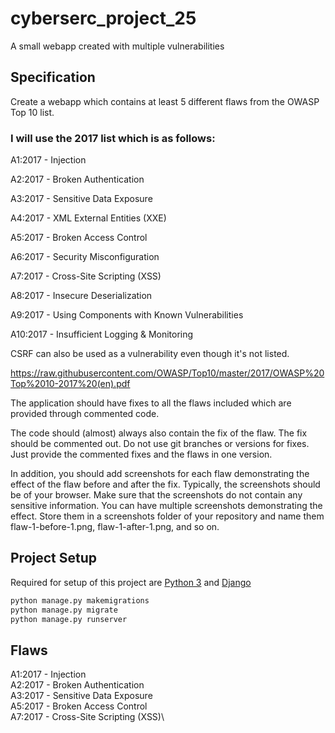 # cyberserc_project_25
A small webapp created with multiple vulnerabilities

## Specification
Create a webapp which contains at least 5 different flaws from the OWASP Top 10 list.

### I will use the 2017 list which is as follows:
A1:2017 - Injection

A2:2017 - Broken Authentication 

A3:2017 - Sensitive Data Exposure

A4:2017 - XML External Entities (XXE)

A5:2017 - Broken Access Control

A6:2017 - Security Misconfiguration

A7:2017 - Cross-Site Scripting (XSS)

A8:2017 - Insecure Deserialization

A9:2017 - Using Components with Known Vulnerabilities

A10:2017 - Insufficient Logging & Monitoring

CSRF can also be used as a vulnerability even though it's not listed.

https://raw.githubusercontent.com/OWASP/Top10/master/2017/OWASP%20Top%2010-2017%20(en).pdf

The application should have fixes to all the flaws included which are provided through commented code.

The code should (almost) always also contain the fix of the flaw. The fix should be commented out. Do not use git branches or versions for fixes. Just provide the commented fixes and the flaws in one version.

In addition, you should add screenshots for each flaw demonstrating the effect of the flaw before and after the fix. Typically, the screenshots should be of your browser. Make sure that the screenshots do not contain any sensitive information. You can have multiple screenshots demonstrating the effect. Store them in a screenshots folder of your repository and name them flaw-1-before-1.png, flaw-1-after-1.png, and so on.

## Project Setup
Required for setup of this project are [Python 3](https://www.python.org/downloads/) and [Django](https://pypi.org/project/Django/)

```python
python manage.py makemigrations
python manage.py migrate
python manage.py runserver
```

## Flaws
A1:2017 - Injection\
A2:2017 - Broken Authentication\
A3:2017 - Sensitive Data Exposure\
A5:2017 - Broken Access Control\
A7:2017 - Cross-Site Scripting (XSS)\
